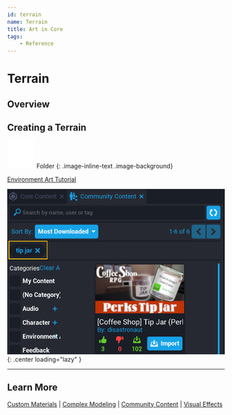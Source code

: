 ```yaml
---
id: terrain
name: Terrain
title: Art in Core
tags:
    - Reference
---
```


# Terrain

## Overview

<!-- TODO: Explain one collision-enabled terrain, but 4 max -->

## Creating a Terrain

![Folder Icon](../img/EditorManual/icons/AssetType_Folder.png) Folder
{: .image-inline-text .image-background}

[Environment Art Tutorial](environment_art.md)

![Tip Jar Tag](../img/Terrain/Terrain_FindTipJarTag.png){: .center loading="lazy" }

---

## Learn More

[Custom Materials](custom_materials.md) | [Complex Modeling](modeling_reference.md) | [Community Content](community_content.md) | [Visual Effects](vfx_tutorial.md)

